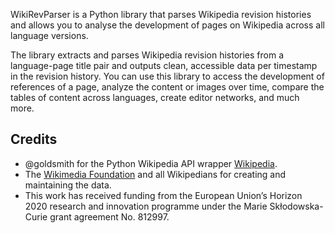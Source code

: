 WikiRevParser is a Python library that parses Wikipedia revision histories and allows you to analyse the development of pages on Wikipedia across all language versions.

The library extracts and parses Wikipedia revision histories from a language-page title pair and outputs clean, accessible data per timestamp in the revision history. 
You can use this library to access the development of references of a page, analyze the content or images over time, compare the tables of content across languages, create editor networks, and much more.

Credits
-------

-  @goldsmith for the Python Wikipedia API wrapper [Wikipedia](https://github.com/goldsmith/Wikipedia).
-  The [Wikimedia Foundation](http://wikimediafoundation.org/wiki/Home) and all Wikipedians for creating and maintaining the data.
- This work has received funding from the European Union’s Horizon 2020 research and innovation programme under the Marie Skłodowska-Curie grant agreement No. 812997.


